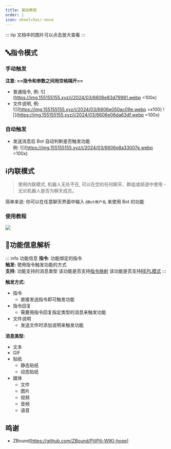 ```yaml
---
title: 基础教程
order: 1
icon: wheelchair-move
---
```


::: tip
文档中的图片可以点击放大查看
:::

## 🔤指令模式

### 手动触发

**注意: ==指令和参数之间用空格隔开==**

- 普通指令, 例: ![](https://img.155155155.xyz/i/2024/03/6606e83d79981.webp =100x)
- 文件说明, 例:   
  ![](https://img.155155155.xyz/i/2024/03/6606e050ac09e.webp =x100)
  ![](https://img.155155155.xyz/i/2024/03/6606e06da63df.webp =100x)

### 自动触发

- 发送消息后 Bot 自动判断是否触发功能  
  例: ![](https://img.155155155.xyz/i/2024/03/6606e8a33007e.webp =100x)

## ℹ️内联模式

> 使用内联模式, 机器人无处不在, 可以在您的任何聊天、群组或频道中使用 - 无论机器人是否为聊天成员。

简单来说: 你可以在任意聊天界面中输入 `@Bot用户名` 来使用 Bot 的功能

### 使用教程

![](https://img.155155155.xyz/i/2024/03/66092a76ae707.webp)

## 🔣功能信息解析

::: info 功能信息
**指令**: 功能绑定的指令  
**触发:** 使用指令触发功能的方式  
**支持:** 功能支持的消息类型
<Badge text="指令映射✅"/> 该功能是否支持[指令映射](system/map.md)
<Badge text="REPL模式✅"/> 该功能是否支持[REPL模式](system/repl.md)
:::

**触发方式:**

- 指令
    - 直接发送指令即可触发功能
- 指令回复
    - 需要用指令回复指定类型的消息来触发功能
- 文件说明
    - 发送文件时添加说明来触发功能

**消息类型:**

- 文本
- GIF
- 贴纸
    - 静态贴纸
    - 动态贴纸
- 媒体
    - 文件
    - 图片
    - 视频
    - 音频
    - 语音

## 鸣谢

- ZBound[https://github.com/ZBound/PiliPili-WIKI-hope]
